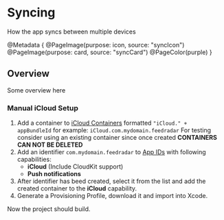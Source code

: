 # Syncing

How the app syncs between multiple devices

@Metadata {
	@PageImage(purpose: icon, source: "syncIcon")
	@PageImage(purpose: card, source: "syncCard")
	@PageColor(purple)
}

## Overview

Some overview here

### Manual iCloud Setup

1. Add a container to [iCloud Containers](https://developer.apple.com/account/resources/identifiers/list/cloudContainer) formatted `"iCloud." + appBundleId` for example: `iCloud.com.mydomain.feedradar` For testing consider using an existing container since once created **CONTAINERS CAN NOT BE DELETED**
2. Add an identifier `com.mydomain.feedradar` to [App IDs](https://developer.apple.com/account/resources/identifiers/list) with following capabilities:
	- **iCloud** (Include CloudKit support)
	- **Push notifications**
3. After identifier has beed created, select it from the list and add the created container to the **iCloud** capability.
4. Generate a Provisioning Profile, download it and import into Xcode.

Now the project should build.
